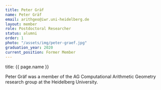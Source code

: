 ```yaml
---
title: Peter Gräf
name: Peter Gräf
email: arithgeo@iwr.uni-heidelberg.de
layout: member
role: Postdoctoral Researcher
status: alumni
order: 1
photo: "/assets/img/peter-graef.jpg"
graduation_year: 2020
current_position: Former Member
---
```

title: {{ page.name }}

Peter Gräf was a member of the AG Computational Arithmetic Geometry research group at the Heidelberg University.